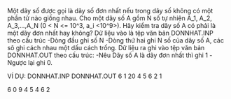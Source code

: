 Một dãy số được gọi là dãy số đơn nhất nếu trong dãy số không có một phần tử nào giống nhau.
Cho một dãy số A gồm N số tự nhiên A_1, A_2, A_3,...,A_N (0 < N <= 10^3, a_i <10^9>). Hãy kiểm tra dãy số A có phải là một dãy đơn nhất hay không?
Dữ liệu vào là tệp văn bản DONNHAT.INP theo cấu trúc
-Dòng đầu ghi số N
-Dòng thứ hai ghi N số của dãy số A, các sô ghi cách nhau một dấu cách trống.
Dữ liệu ra ghi vào tệp văn bản DONNHAT.OUT theo cấu trúc:
-Nêu Dãy số A là dãy đơn nhất thì ghi 1
-Ngược lại ghi 0.

VÍ DỤ:
DONNHAT.INP         DONNHAT.OUT
6                   1
20 4 5 6 2 1

6                   0
9 4 5 4 6 2
